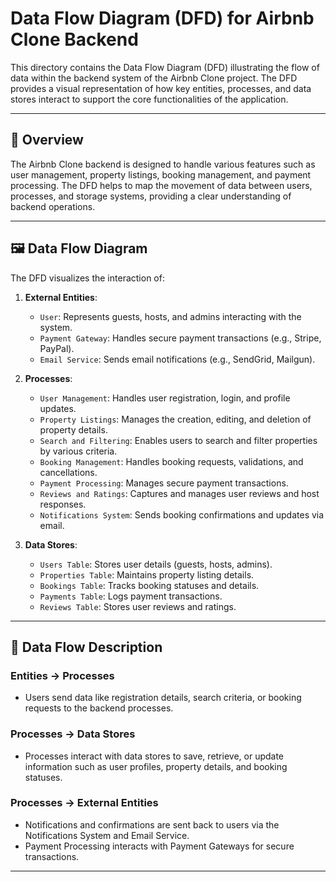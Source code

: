 # Data Flow Diagram (DFD) for Airbnb Clone Backend

This directory contains the Data Flow Diagram (DFD) illustrating the flow of data within the backend system of the Airbnb Clone project.
The DFD provides a visual representation of how key entities, processes, and data stores interact to support the core functionalities of the application.

---

## 📄 Overview

The Airbnb Clone backend is designed to handle various features such as user management, property listings, booking management, and payment processing.
The DFD helps to map the movement of data between users, processes, and storage systems, providing a clear understanding of backend operations.

---

## 🖼️ Data Flow Diagram

The DFD visualizes the interaction of:
1. **External Entities**:
   - `User`: Represents guests, hosts, and admins interacting with the system.
   - `Payment Gateway`: Handles secure payment transactions (e.g., Stripe, PayPal).
   - `Email Service`: Sends email notifications (e.g., SendGrid, Mailgun).

2. **Processes**:
   - `User Management`: Handles user registration, login, and profile updates.
   - `Property Listings`: Manages the creation, editing, and deletion of property details.
   - `Search and Filtering`: Enables users to search and filter properties by various criteria.
   - `Booking Management`: Handles booking requests, validations, and cancellations.
   - `Payment Processing`: Manages secure payment transactions.
   - `Reviews and Ratings`: Captures and manages user reviews and host responses.
   - `Notifications System`: Sends booking confirmations and updates via email.

3. **Data Stores**:
   - `Users Table`: Stores user details (guests, hosts, admins).
   - `Properties Table`: Maintains property listing details.
   - `Bookings Table`: Tracks booking statuses and details.
   - `Payments Table`: Logs payment transactions.
   - `Reviews Table`: Stores user reviews and ratings.

---

## 🔀 Data Flow Description

### **Entities → Processes**
- Users send data like registration details, search criteria, or booking requests to the backend processes.

### **Processes → Data Stores**
- Processes interact with data stores to save, retrieve, or update information such as user profiles, property details, and booking statuses.

### **Processes → External Entities**
- Notifications and confirmations are sent back to users via the Notifications System and Email Service.
- Payment Processing interacts with Payment Gateways for secure transactions.

---